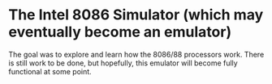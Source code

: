 # The Intel 8086 Simulator (which may eventually become an emulator)
The goal was to explore and learn how the 8086/88 processors work. 
There is still work to be done, but hopefully, this emulator will become fully functional at some point.
